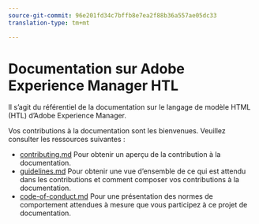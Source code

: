 ```yaml
---
source-git-commit: 96e201fd34c7bffb8e7ea2f88b36a557ae05dc33
translation-type: tm+mt

---
```

# Documentation sur Adobe Experience Manager HTL

Il s’agit du référentiel de la documentation sur le langage de modèle HTML (HTL) d’Adobe Experience Manager.

Vos contributions à la documentation sont les bienvenues. Veuillez consulter les ressources suivantes :

* [contributing.md](contributing.md) Pour obtenir un aperçu de la contribution à la documentation.
* [guidelines.md](guidelines.md) Pour obtenir une vue d’ensemble de ce qui est attendu dans les contributions et comment composer vos contributions à la documentation.
* [code-of-conduct.md](code-of-conduct.md) Pour une présentation des normes de comportement attendues à mesure que vous participez à ce projet de documentation.
